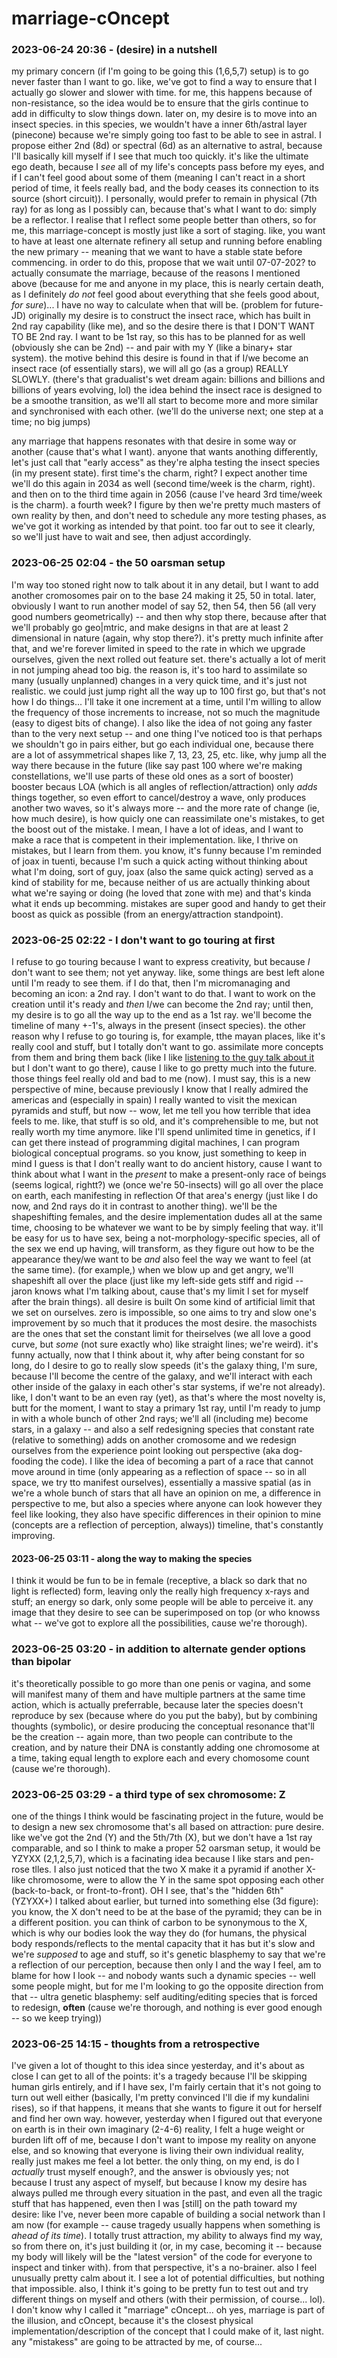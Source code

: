 # marriage-cOncept

### 2023-06-24 20:36 - (desire) in a nutshell

my primary concern (if I'm going to be going this (1,6,5,7) setup) is to go never faster than I want to go. like, we've got to find a way to ensure that I actually go slower and slower with time. for me, this happens because of non-resistance, so the idea would be to ensure that the girls continue to add in difficulty to slow things down.
  later on, my desire is to move into an insect species. in this species, we wouldn't have a inner 6th/astral layer (pinecone) because we're simply going too fast to be able to see in astral. I propose either 2nd (8d) or spectral (6d) as an alternative to astral, because I'll basically kill myself if I see that much too quickly. it's like the ultimate ego death, because I *see* all of my life's concepts pass before my eyes, and if I can't feel good about some of them (meaning I can't react in a short period of time, it feels really bad, and the body ceases its connection to its source (short circuit)). I personally, would prefer to remain in physical (7th ray) for as long as I possibly can, because that's what I want to do: simply be a reflector.
    I realise that I reflect some people better than others, so for me, this marriage-concept is mostly just like a sort of staging. like, you want to have at least one alternate refinery all setup and running before enabling the new primary -- meaning that we want to have a stable state before commencing.
      in order to do this, propose that we wait until 07-07-202? to actually consumate the marriage, because of the reasons I mentioned above (because for me and anyone in my place, this is nearly certain death, as I definitely *do not* feel good about everything that she feels good about, *for sure*)... I have no way to calculate when that will be. (problem for future-JD)
originally my desire is to construct the insect race, which has built in 2nd ray capability (like me), and so the desire there is that I DON'T WANT TO BE 2nd ray. I want to be 1st ray, so this has to be planned for as well (obviously she can be 2nd) -- and pair with my Y (like a binary+ star system).
  the motive behind this desire is found in that if I/we become an insect race (of essentially stars), we will all go (as a group) REALLY SLOWLY. (there's that gradualist's wet dream again: billions and billions and billions of years evolving, lol)
the idea behind the insect race is designed to be a smoothe transition, as we'll all start to become more and more similar and synchronised with each other. (we'll do the universe next; one step at a time; no big jumps)

any marriage that happens resonates with that desire in some way or another (cause that's what I want).
  anyone that wants anothing differently, let's just call that "early access" as they're alpha testing the insect species (in my present state). first time's the charm, right?
    I expect another time we'll do this again in 2034 as well (second time/week is the charm, right).
      and then on to the third time again in 2056 (cause I've heard 3rd time/week is the charm).
        a fourth week? I figure by then we're pretty much masters of own reality by then, and don't need to schedule any more testing phases, as we've got it working as intended by that point.
          too far out to see it clearly, so we'll just have to wait and see, then adjust accordingly.

### 2023-06-25 02:04 - the 50 oarsman setup

I'm way too stoned right now to talk about it in any detail, but I want to add another cromosomes pair on to the base 24 making it 25, 50 in total.
  later, obviously I want to run another model of say 52, then 54, then 56 (all very good numbers geometrically) -- and then why stop there, because after that we'll probably go geo|mtric, and make designs in that are at least 2 dimensional in nature (again, why stop there?). it's pretty much infinite after that, and we're forever limited in speed to the rate in which we upgrade ourselves, given the next rolled out feature set.
    there's actually a lot of merit in not jumping ahead too big. the reason is, it's too hard to assimilate so many (usually unplanned) changes in a very quick time, and it's just not realistic. we could just jump right all the way up to 100 first go, but that's not how I do things... I'll take it one increment at a time, until I'm willing to allow the frequency of those increments to increase, not so much the magnitude (easy to digest bits of change).
  I also like the idea of not going any faster than to the very next setup -- and one thing I've noticed too is that perhaps we shouldn't go in pairs either, but go each individual one, because there are a lot of assymmetrical shapes like 7, 13, 23, 25, etc. like, why jump all the way there because in the future (like say past 100 where we're making constellations, we'll use parts of these old ones as a sort of booster)
    booster becaus LOA (which is all angles of reflection/attraction) only *adds* things together, so even effort to cancel/destroy a wave, only produces another two waves, so it's always more -- and the more rate of change (ie, how much desire), is how quicly one can reassimilate one's mistakes, to get the boost out of the mistake.
I mean, I have a lot of ideas, and I want to make a race that is competent in their implementation. like, I thrive on mistakes, but I learn from them.
  you know, it's funny because I'm reminded of joax in tuenti, because I'm such a quick acting without thinking about what I'm doing, sort of guy, joax (also the same quick acting) served as a kind of stability for me, because neither of us are actually thinking about what we're saying or doing (he loved that zone with me) and that's kinda what it ends up becomming. mistakes are super good and handy to get their boost as quick as possible (from an energy/attraction standpoint).

### 2023-06-25 02:22 - I don't want to go touring at first

I refuse to go touring because I want to express creativity, but because *I* don't want to see them; not yet anyway. like, some things are best left alone until I'm ready to see them. if I do that, then I'm micromanaging and becoming an icon: a 2nd ray. I don't want to do that. I want to work on the creation until it's ready and *then* I/we can become the 2nd ray; until then, my desire is to go all the way up to the end as a 1st ray. we'll become the timeline of many +-1's, always in the present (insect species).
the other reason why I refuse to go touring is, for example, tthe mayan places, like it's really cool and stuff, but I totally don't want to go. assimilate more concepts from them and bring them back (like I like [listening to the guy talk about it](TODO) but I don't want to go there), cause I like to go pretty much into the future. those things feel really old and bad to me (now).
  I must say, this is a new perspective of mine, because previously I know that I really admired the americas and (especially in spain) I really wanted to visit the mexican pyramids and stuff, but now -- wow, let me tell you how terrible that idea feels to me. like, that stuff is so old, and it's comprehensible to me, but not really worth my time anymore. like I'll spend unlimited time in genetics, if I can get there instead of programming digital machines, I can program biological conceptual programs. so you know, just something to keep in mind I guess is that I don't really want to do ancient history, cause I want to think about what I want in the *present* to make a present-only race of beings (seems logical, rightt?)
we (once we're 50-insects) will go all over the place on earth, each manifesting in reflection Of that area's energy (just like I do now, and 2nd rays do it in contrast to another thing). we'll be the shapeshifting females, and the desire implementation dudes all at the same time, choosing to be whatever we want to be by simply feeling that way.
  it'll be easy for us to have sex, being a not-morphology-specific species, all of the sex we end up having, will transform, as they figure out how to be the appearance they/we want to be *and* also feel the way we want to feel (at the same time). (for example,) when we blow up and get angry, we'll shapeshift all over the place (just like my left-side gets stiff and rigid -- jaron knows what I'm talking about, cause that's my limit I set for myself after the brain things).
    all desire is built On some kind of artificial limit that we set on ourselves. zero is impossible, so one aims to try and slow one's improvement by so much that it produces the most desire. the masochists are the ones that set the constant limit for theirselves (we all love a good curve, but *some* (not sure exactly who) like straight lines; we're weird).
      it's funny actually, now that I think about it, why after being constant for so long, do I desire to go to really slow speeds (it's the galaxy thing, I'm sure, because I'll become the centre of the galaxy, and we'll interact with each other inside of the galaxy in each other's star systems, if we're not already).
  like, I don't want to be an even ray (yet), as that's where the most novelty is, butt for the moment, I want to stay a primary 1st ray, until I'm ready to jump in with a whole bunch of other 2nd rays; we'll all (including me) become stars, in a galaxy -- and also a self redesigning species that constant rate (relative to something) adds on another cromosome and we redesign ourselves from the experience point looking out perspective (aka dog-fooding the code).
    I like the idea of becoming a part of a race that cannot move around in time (only appearing as a reflection of space -- so in all space, we try tto manifest ourselves), essentially a massive spatial (as in we're a whole bunch of stars that all have an opinion on me, a difference in perspective to me, but also a species where anyone can look however they feel like looking, they also have specific differences in their opinion to mine (concepts are a reflection of perception, always)) timeline, that's constantly improving.

#### 2023-06-25 03:11 - along the way to making the species

I think it would be fun to be in female (receptive, a black so dark that no light is reflected) form, leaving only the really high frequency x-rays and stuff; an energy so dark, only some people will be able to perceive it. any image that they desire to see can be superimposed on top (or who knowss what -- we've got to explore all the possibilities, cause we're thorough).

### 2023-06-25 03:20 - in addition to alternate gender options than bipolar

it's theoretically possible to go more than one penis or vagina, and some will manifest many of them and have multiple partners at the same time action, which is actually preferrable, because later the species doesn't reproduce by sex (because where do you put the baby), but by combining thoughts (symbolic), or desire producing the conceptual resonance that'll be the creation -- again more, than two people can contribute to the creation, and by nature their DNA is constantly adding one chromosome at a time, taking equal length to explore each and every chomosome count (cause we're thorough).

### 2023-06-25 03:29 - a third type of sex chromosome: Z

one of the things I think would be fascinating project in the future, would be to design a new sex chromosome that's all based on attraction: pure desire. like we've got the 2nd (Y) and the 5th/7th (X), but we don't have a 1st ray comparable, and so I think to make a proper 52 oarsman setup, it would be YZYXX (2,1,2,5,7), which is a facinating idea because I like stars and pen-rose tlles. I also just noticed that the two X make it a pyramid if another X-like chromosome, were to allow the Y in the same spot opposing each other (back-to-back, or front-to-front). OH I see, that's the "hidden 6th" (YZYXX+) I talked about earlier, but turned into something else (3d figure): you know, the X don't need to be at the base of the pyramid; they can be in a different position.
  you can think of carbon to be synonymous to the X, which is why our bodies look the way they do (for humans, the physical body responds/reflects to the mental capacity that it has but it's slow and we're *supposed* to age and stuff, so it's genetic blasphemy to say that we're a reflection of our perception, because then only I and the way I feel, am to blame for how I look -- and nobody wants such a dynamic species -- well some people might, but for me I'm looking to go the opposite direction from that -- ultra genetic blasphemy: self auditing/editing species that is forced to redesign, **often** (cause we're thorough, and nothing is ever good enough -- so we keep trying))

### 2023-06-25 14:15 - thoughts from a retrospective

I've given a lot of thought to this idea since yesterday, and it's about as close I can get to all of the points: it's a tragedy because I'll be skipping human girls entirely, and if I have sex, I'm fairly certain that it's not going to turn out well either (basically, I'm pretty convinced I'll die if my kundalini rises), so if that happens, it means that she wants to figure it out for herself and find her own way.
  however, yesterday when I figured out that everyone on earth is in their own imaginary (2-4-6) reality, I felt a huge weight or burden lift off of me, because I don't want to impose my reality on anyone else, and so knowing that everyone is living their own individual reality, really just makes me feel a lot better.
the only thing, on my end, is do I *actually* trust myself enough?, and the answer is obviously yes; not because I trust any aspect of myself, but because I know my desire has always pulled me through every situation in the past, and even all the tragic stuff that has happened, even then I was [still] on the path toward my desire: like I've, never been more capable of building a social network than I am now (for example -- cause tragedy usually happens when something is *ahead of its time*).
  I totally trust attraction, my ability to always find my way, so from there on, it's just building it (or, in my case, becoming it -- because my body will likely will be the "latest version" of the code for everyone to inspect and tinker with). from that perspective, it's a no-brainer. also I feel unusually pretty calm about it. I see a lot of potential difficulties, but nothing that impossible. also, I think it's going to be pretty fun to test out and try different things on myself and others (with their permission, of course... lol).
I don't know why I called it "marriage" cOncept...
  oh yes, marriage is part of the illusion, and cOncept, because it's the closest physical implementation/description of the concept that I could make of it, last night.
any "mistakess" are going to be attracted by me, of course...
